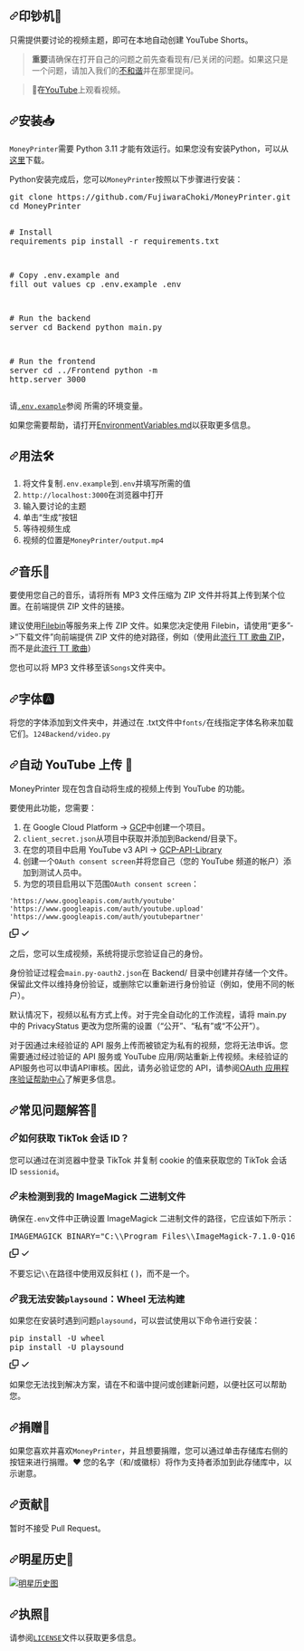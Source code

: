 <div class="Box-sc-g0xbh4-0 bJMeLZ js-snippet-clipboard-copy-unpositioned" data-hpc="true"><article class="markdown-body entry-content container-lg" itemprop="text"><h1 tabindex="-1" dir="auto"><a id="user-content-moneyprinter-" class="anchor" aria-hidden="true" tabindex="-1" href="#moneyprinter-"><svg class="octicon octicon-link" viewBox="0 0 16 16" version="1.1" width="16" height="16" aria-hidden="true"><path d="m7.775 3.275 1.25-1.25a3.5 3.5 0 1 1 4.95 4.95l-2.5 2.5a3.5 3.5 0 0 1-4.95 0 .751.751 0 0 1 .018-1.042.751.751 0 0 1 1.042-.018 1.998 1.998 0 0 0 2.83 0l2.5-2.5a2.002 2.002 0 0 0-2.83-2.83l-1.25 1.25a.751.751 0 0 1-1.042-.018.751.751 0 0 1-.018-1.042Zm-4.69 9.64a1.998 1.998 0 0 0 2.83 0l1.25-1.25a.751.751 0 0 1 1.042.018.751.751 0 0 1 .018 1.042l-1.25 1.25a3.5 3.5 0 1 1-4.95-4.95l2.5-2.5a3.5 3.5 0 0 1 4.95 0 .751.751 0 0 1-.018 1.042.751.751 0 0 1-1.042.018 1.998 1.998 0 0 0-2.83 0l-2.5 2.5a1.998 1.998 0 0 0 0 2.83Z"></path></svg></a><font style="vertical-align: inherit;"><font style="vertical-align: inherit;">印钞机💸</font></font></h1>
<p dir="auto"><font style="vertical-align: inherit;"><font style="vertical-align: inherit;">只需提供要讨论的视频主题，即可在本地自动创建 YouTube Shorts。</font></font></p>
<blockquote>
<p dir="auto"><strong><font style="vertical-align: inherit;"><font style="vertical-align: inherit;">重要</font></font></strong><font style="vertical-align: inherit;"><font style="vertical-align: inherit;">请确保在打开自己的问题之前先查看现有/已关闭的问题。</font><font style="vertical-align: inherit;">如果这只是一个问题，请加入我们的</font></font><a href="https://dsc.gg/fuji-community" rel="nofollow"><font style="vertical-align: inherit;"><font style="vertical-align: inherit;">不和谐</font></font></a><font style="vertical-align: inherit;"><font style="vertical-align: inherit;">并在那里提问。</font></font></p>
</blockquote>
<blockquote>
<p dir="auto"><strong><font style="vertical-align: inherit;"><font style="vertical-align: inherit;">🎥在</font></font></strong><font style="vertical-align: inherit;"></font><a href="https://youtu.be/mkZsaDA2JnA?si=pNne3MnluRVkWQbE" rel="nofollow"><font style="vertical-align: inherit;"><font style="vertical-align: inherit;">YouTube</font></font></a><font style="vertical-align: inherit;"><font style="vertical-align: inherit;">上观看视频</font><font style="vertical-align: inherit;">。</font></font></p>
</blockquote>
<h2 tabindex="-1" dir="auto"><a id="user-content-installation-" class="anchor" aria-hidden="true" tabindex="-1" href="#installation-"><svg class="octicon octicon-link" viewBox="0 0 16 16" version="1.1" width="16" height="16" aria-hidden="true"><path d="m7.775 3.275 1.25-1.25a3.5 3.5 0 1 1 4.95 4.95l-2.5 2.5a3.5 3.5 0 0 1-4.95 0 .751.751 0 0 1 .018-1.042.751.751 0 0 1 1.042-.018 1.998 1.998 0 0 0 2.83 0l2.5-2.5a2.002 2.002 0 0 0-2.83-2.83l-1.25 1.25a.751.751 0 0 1-1.042-.018.751.751 0 0 1-.018-1.042Zm-4.69 9.64a1.998 1.998 0 0 0 2.83 0l1.25-1.25a.751.751 0 0 1 1.042.018.751.751 0 0 1 .018 1.042l-1.25 1.25a3.5 3.5 0 1 1-4.95-4.95l2.5-2.5a3.5 3.5 0 0 1 4.95 0 .751.751 0 0 1-.018 1.042.751.751 0 0 1-1.042.018 1.998 1.998 0 0 0-2.83 0l-2.5 2.5a1.998 1.998 0 0 0 0 2.83Z"></path></svg></a><font style="vertical-align: inherit;"><font style="vertical-align: inherit;">安装📥</font></font></h2>
<p dir="auto"><code>MoneyPrinter</code><font style="vertical-align: inherit;"><font style="vertical-align: inherit;">需要 Python 3.11 才能有效运行。</font><font style="vertical-align: inherit;">如果您没有安装Python，可以从</font></font><a href="https://www.python.org/downloads/" rel="nofollow"><font style="vertical-align: inherit;"><font style="vertical-align: inherit;">这里</font></font></a><font style="vertical-align: inherit;"><font style="vertical-align: inherit;">下载。</font></font></p>
<p dir="auto"><font style="vertical-align: inherit;"><font style="vertical-align: inherit;">Python安装完成后，您可以</font></font><code>MoneyPrinter</code><font style="vertical-align: inherit;"><font style="vertical-align: inherit;">按照以下步骤进行安装：</font></font></p>
<div class="highlight highlight-source-shell notranslate position-relative overflow-auto" dir="auto"><pre>git clone https://github.com/FujiwaraChoki/MoneyPrinter.git
<span class="pl-c1">cd</span> MoneyPrinter

<span class="pl-c"><span class="pl-c">#</span> Install requirements</span>
pip install -r requirements.txt

<span class="pl-c"><span class="pl-c">#</span> Copy .env.example and fill out values</span>
cp .env.example .env

<span class="pl-c"><span class="pl-c">#</span> Run the backend server</span>
<span class="pl-c1">cd</span> Backend
python main.py

<span class="pl-c"><span class="pl-c">#</span> Run the frontend server</span>
<span class="pl-c1">cd</span> ../Frontend
python -m http.server 3000</pre><div class="zeroclipboard-container">
 
  </div></div>
<p dir="auto"><font style="vertical-align: inherit;"><font style="vertical-align: inherit;">请</font></font><a href="/FujiwaraChoki/MoneyPrinter/blob/main/.env.example"><code>.env.example</code></a><font style="vertical-align: inherit;"><font style="vertical-align: inherit;">参阅 所需的环境变量。</font></font></p>
<p dir="auto"><font style="vertical-align: inherit;"><font style="vertical-align: inherit;">如果您需要帮助，请打开</font></font><a href="/FujiwaraChoki/MoneyPrinter/blob/main/EnvironmentVariables.md"><font style="vertical-align: inherit;"><font style="vertical-align: inherit;">EnvironmentVariables.md</font></font></a><font style="vertical-align: inherit;"><font style="vertical-align: inherit;">以获取更多信息。</font></font></p>
<h2 tabindex="-1" dir="auto"><a id="user-content-usage-️" class="anchor" aria-hidden="true" tabindex="-1" href="#usage-️"><svg class="octicon octicon-link" viewBox="0 0 16 16" version="1.1" width="16" height="16" aria-hidden="true"><path d="m7.775 3.275 1.25-1.25a3.5 3.5 0 1 1 4.95 4.95l-2.5 2.5a3.5 3.5 0 0 1-4.95 0 .751.751 0 0 1 .018-1.042.751.751 0 0 1 1.042-.018 1.998 1.998 0 0 0 2.83 0l2.5-2.5a2.002 2.002 0 0 0-2.83-2.83l-1.25 1.25a.751.751 0 0 1-1.042-.018.751.751 0 0 1-.018-1.042Zm-4.69 9.64a1.998 1.998 0 0 0 2.83 0l1.25-1.25a.751.751 0 0 1 1.042.018.751.751 0 0 1 .018 1.042l-1.25 1.25a3.5 3.5 0 1 1-4.95-4.95l2.5-2.5a3.5 3.5 0 0 1 4.95 0 .751.751 0 0 1-.018 1.042.751.751 0 0 1-1.042.018 1.998 1.998 0 0 0-2.83 0l-2.5 2.5a1.998 1.998 0 0 0 0 2.83Z"></path></svg></a><font style="vertical-align: inherit;"><font style="vertical-align: inherit;">用法🛠️</font></font></h2>
<ol dir="auto">
<li><font style="vertical-align: inherit;"><font style="vertical-align: inherit;">将文件复制</font></font><code>.env.example</code><font style="vertical-align: inherit;"><font style="vertical-align: inherit;">到</font></font><code>.env</code><font style="vertical-align: inherit;"><font style="vertical-align: inherit;">并填写所需的值</font></font></li>
<li><font style="vertical-align: inherit;"></font><code>http://localhost:3000</code><font style="vertical-align: inherit;"><font style="vertical-align: inherit;">在浏览器中</font><font style="vertical-align: inherit;">打开</font></font></li>
<li><font style="vertical-align: inherit;"><font style="vertical-align: inherit;">输入要讨论的主题</font></font></li>
<li><font style="vertical-align: inherit;"><font style="vertical-align: inherit;">单击“生成”按钮</font></font></li>
<li><font style="vertical-align: inherit;"><font style="vertical-align: inherit;">等待视频生成</font></font></li>
<li><font style="vertical-align: inherit;"><font style="vertical-align: inherit;">视频的位置是</font></font><code>MoneyPrinter/output.mp4</code></li>
</ol>
<h2 tabindex="-1" dir="auto"><a id="user-content-music-" class="anchor" aria-hidden="true" tabindex="-1" href="#music-"><svg class="octicon octicon-link" viewBox="0 0 16 16" version="1.1" width="16" height="16" aria-hidden="true"><path d="m7.775 3.275 1.25-1.25a3.5 3.5 0 1 1 4.95 4.95l-2.5 2.5a3.5 3.5 0 0 1-4.95 0 .751.751 0 0 1 .018-1.042.751.751 0 0 1 1.042-.018 1.998 1.998 0 0 0 2.83 0l2.5-2.5a2.002 2.002 0 0 0-2.83-2.83l-1.25 1.25a.751.751 0 0 1-1.042-.018.751.751 0 0 1-.018-1.042Zm-4.69 9.64a1.998 1.998 0 0 0 2.83 0l1.25-1.25a.751.751 0 0 1 1.042.018.751.751 0 0 1 .018 1.042l-1.25 1.25a3.5 3.5 0 1 1-4.95-4.95l2.5-2.5a3.5 3.5 0 0 1 4.95 0 .751.751 0 0 1-.018 1.042.751.751 0 0 1-1.042.018 1.998 1.998 0 0 0-2.83 0l-2.5 2.5a1.998 1.998 0 0 0 0 2.83Z"></path></svg></a><font style="vertical-align: inherit;"><font style="vertical-align: inherit;">音乐🎵</font></font></h2>
<p dir="auto"><font style="vertical-align: inherit;"><font style="vertical-align: inherit;">要使用您自己的音乐，请将所有 MP3 文件压缩为 ZIP 文件并将其上传到某个位置。</font><font style="vertical-align: inherit;">在前端提供 ZIP 文件的链接。</font></font></p>
<p dir="auto"><font style="vertical-align: inherit;"><font style="vertical-align: inherit;">建议使用</font></font><a href="https://filebin.net" rel="nofollow"><font style="vertical-align: inherit;"><font style="vertical-align: inherit;">Filebin</font></font></a><font style="vertical-align: inherit;"><font style="vertical-align: inherit;">等服务来上传 ZIP 文件。</font><font style="vertical-align: inherit;">如果您决定使用 Filebin，请使用“更多”-&gt;“下载文件”向前端提供 ZIP 文件的绝对路径，例如（使用此</font></font><a href="https://filebin.net/klylrens0uk2pnrg/drive-download-20240209T180019Z-001.zip" rel="nofollow"><font style="vertical-align: inherit;"><font style="vertical-align: inherit;">流行 TT 歌曲 ZIP</font></font></a><font style="vertical-align: inherit;"><font style="vertical-align: inherit;">，而不是此</font></font><a href="https://filebin.net/2avx134kdibc4c3q" rel="nofollow"><font style="vertical-align: inherit;"><font style="vertical-align: inherit;">流行 TT 歌曲</font></font></a><font style="vertical-align: inherit;"><font style="vertical-align: inherit;">）</font></font></p>
<p dir="auto"><font style="vertical-align: inherit;"><font style="vertical-align: inherit;">您也可以将 MP3 文件移至该</font></font><code>Songs</code><font style="vertical-align: inherit;"><font style="vertical-align: inherit;">文件夹中。</font></font></p>
<h2 tabindex="-1" dir="auto"><a id="user-content-fonts-🅰" class="anchor" aria-hidden="true" tabindex="-1" href="#fonts-🅰"><svg class="octicon octicon-link" viewBox="0 0 16 16" version="1.1" width="16" height="16" aria-hidden="true"><path d="m7.775 3.275 1.25-1.25a3.5 3.5 0 1 1 4.95 4.95l-2.5 2.5a3.5 3.5 0 0 1-4.95 0 .751.751 0 0 1 .018-1.042.751.751 0 0 1 1.042-.018 1.998 1.998 0 0 0 2.83 0l2.5-2.5a2.002 2.002 0 0 0-2.83-2.83l-1.25 1.25a.751.751 0 0 1-1.042-.018.751.751 0 0 1-.018-1.042Zm-4.69 9.64a1.998 1.998 0 0 0 2.83 0l1.25-1.25a.751.751 0 0 1 1.042.018.751.751 0 0 1 .018 1.042l-1.25 1.25a3.5 3.5 0 1 1-4.95-4.95l2.5-2.5a3.5 3.5 0 0 1 4.95 0 .751.751 0 0 1-.018 1.042.751.751 0 0 1-1.042.018 1.998 1.998 0 0 0-2.83 0l-2.5 2.5a1.998 1.998 0 0 0 0 2.83Z"></path></svg></a><font style="vertical-align: inherit;"><font style="vertical-align: inherit;">字体🅰</font></font></h2>
<p dir="auto"><font style="vertical-align: inherit;"><font style="vertical-align: inherit;">将您的字体添加到文件夹中，并通过在 .txt</font><font style="vertical-align: inherit;">文件中</font></font><code>fonts/</code><font style="vertical-align: inherit;"><font style="vertical-align: inherit;">在线指定字体名称来加载它们</font><font style="vertical-align: inherit;">。</font></font><code>124</code><font style="vertical-align: inherit;"></font><code>Backend/video.py</code><font style="vertical-align: inherit;"></font></p>
<h2 tabindex="-1" dir="auto"><a id="user-content-automatic-youtube-uploading-" class="anchor" aria-hidden="true" tabindex="-1" href="#automatic-youtube-uploading-"><svg class="octicon octicon-link" viewBox="0 0 16 16" version="1.1" width="16" height="16" aria-hidden="true"><path d="m7.775 3.275 1.25-1.25a3.5 3.5 0 1 1 4.95 4.95l-2.5 2.5a3.5 3.5 0 0 1-4.95 0 .751.751 0 0 1 .018-1.042.751.751 0 0 1 1.042-.018 1.998 1.998 0 0 0 2.83 0l2.5-2.5a2.002 2.002 0 0 0-2.83-2.83l-1.25 1.25a.751.751 0 0 1-1.042-.018.751.751 0 0 1-.018-1.042Zm-4.69 9.64a1.998 1.998 0 0 0 2.83 0l1.25-1.25a.751.751 0 0 1 1.042.018.751.751 0 0 1 .018 1.042l-1.25 1.25a3.5 3.5 0 1 1-4.95-4.95l2.5-2.5a3.5 3.5 0 0 1 4.95 0 .751.751 0 0 1-.018 1.042.751.751 0 0 1-1.042.018 1.998 1.998 0 0 0-2.83 0l-2.5 2.5a1.998 1.998 0 0 0 0 2.83Z"></path></svg></a><font style="vertical-align: inherit;"><font style="vertical-align: inherit;">自动 YouTube 上传 🎥</font></font></h2>
<p dir="auto"><font style="vertical-align: inherit;"><font style="vertical-align: inherit;">MoneyPrinter 现在包含自动将生成的视频上传到 YouTube 的功能。</font></font></p>
<p dir="auto"><font style="vertical-align: inherit;"><font style="vertical-align: inherit;">要使用此功能，您需要：</font></font></p>
<ol dir="auto">
<li><font style="vertical-align: inherit;"><font style="vertical-align: inherit;">在 Google Cloud Platform -&gt; </font></font><a href="https://console.cloud.google.com/" rel="nofollow"><font style="vertical-align: inherit;"><font style="vertical-align: inherit;">GCP</font></font></a><font style="vertical-align: inherit;"><font style="vertical-align: inherit;">中创建一个项目。</font></font></li>
<li><font style="vertical-align: inherit;"></font><code>client_secret.json</code><font style="vertical-align: inherit;"><font style="vertical-align: inherit;">从项目中</font><font style="vertical-align: inherit;">获取并添加到Backend/目录下。</font></font></li>
<li><font style="vertical-align: inherit;"><font style="vertical-align: inherit;">在您的项目中启用 YouTube v3 API -&gt; </font></font><a href="https://console.cloud.google.com/apis/library/youtube.googleapis.com" rel="nofollow"><font style="vertical-align: inherit;"><font style="vertical-align: inherit;">GCP-API-Library</font></font></a></li>
<li><font style="vertical-align: inherit;"><font style="vertical-align: inherit;">创建一个</font></font><code>OAuth consent screen</code><font style="vertical-align: inherit;"><font style="vertical-align: inherit;">并将您自己（您的 YouTube 频道的帐户）添加到测试人员中。</font></font></li>
<li><font style="vertical-align: inherit;"><font style="vertical-align: inherit;">为您的项目启用以下范围</font></font><code>OAuth consent screen</code><font style="vertical-align: inherit;"><font style="vertical-align: inherit;">：</font></font></li>
</ol>
<div class="snippet-clipboard-content notranslate position-relative overflow-auto"><pre class="notranslate"><code>'https://www.googleapis.com/auth/youtube'
'https://www.googleapis.com/auth/youtube.upload'
'https://www.googleapis.com/auth/youtubepartner'
</code></pre><div class="zeroclipboard-container">
    <clipboard-copy aria-label="Copy" class="ClipboardButton btn btn-invisible js-clipboard-copy m-2 p-0 tooltipped-no-delay d-flex flex-justify-center flex-items-center" data-copy-feedback="Copied!" data-tooltip-direction="w" value="'https://www.googleapis.com/auth/youtube'
'https://www.googleapis.com/auth/youtube.upload'
'https://www.googleapis.com/auth/youtubepartner'" tabindex="0" role="button">
      <svg aria-hidden="true" height="16" viewBox="0 0 16 16" version="1.1" width="16" data-view-component="true" class="octicon octicon-copy js-clipboard-copy-icon">
    <path d="M0 6.75C0 5.784.784 5 1.75 5h1.5a.75.75 0 0 1 0 1.5h-1.5a.25.25 0 0 0-.25.25v7.5c0 .138.112.25.25.25h7.5a.25.25 0 0 0 .25-.25v-1.5a.75.75 0 0 1 1.5 0v1.5A1.75 1.75 0 0 1 9.25 16h-7.5A1.75 1.75 0 0 1 0 14.25Z"></path><path d="M5 1.75C5 .784 5.784 0 6.75 0h7.5C15.216 0 16 .784 16 1.75v7.5A1.75 1.75 0 0 1 14.25 11h-7.5A1.75 1.75 0 0 1 5 9.25Zm1.75-.25a.25.25 0 0 0-.25.25v7.5c0 .138.112.25.25.25h7.5a.25.25 0 0 0 .25-.25v-7.5a.25.25 0 0 0-.25-.25Z"></path>
</svg>
      <svg aria-hidden="true" height="16" viewBox="0 0 16 16" version="1.1" width="16" data-view-component="true" class="octicon octicon-check js-clipboard-check-icon color-fg-success d-none">
    <path d="M13.78 4.22a.75.75 0 0 1 0 1.06l-7.25 7.25a.75.75 0 0 1-1.06 0L2.22 9.28a.751.751 0 0 1 .018-1.042.751.751 0 0 1 1.042-.018L6 10.94l6.72-6.72a.75.75 0 0 1 1.06 0Z"></path>
</svg>
    </clipboard-copy>
  </div></div>
<p dir="auto"><font style="vertical-align: inherit;"><font style="vertical-align: inherit;">之后，您可以生成视频，系统将提示您验证自己的身份。</font></font></p>
<p dir="auto"><font style="vertical-align: inherit;"><font style="vertical-align: inherit;">身份验证过程会</font></font><code>main.py-oauth2.json</code><font style="vertical-align: inherit;"><font style="vertical-align: inherit;">在 Backend/ 目录中创建并存储一个文件。</font><font style="vertical-align: inherit;">保留此文件以维持身份验证，或删除它以重新进行身份验证（例如，使用不同的帐户）。</font></font></p>
<p dir="auto"><font style="vertical-align: inherit;"><font style="vertical-align: inherit;">默认情况下，视频以私有方式上传。</font><font style="vertical-align: inherit;">对于完全自动化的工作流程，请将 main.py 中的 PrivacyStatus 更改为您所需的设置（“公开”、“私有”或“不公开”）。</font></font></p>
<p dir="auto"><font style="vertical-align: inherit;"><font style="vertical-align: inherit;">对于因通过未经验证的 API 服务上传而被锁定为私有的视频，您将无法申诉。</font><font style="vertical-align: inherit;">您需要通过经过验证的 API 服务或 YouTube 应用/网站重新上传视频。</font><font style="vertical-align: inherit;">未经验证的API服务也可以申请API审核。</font><font style="vertical-align: inherit;">因此，请务必验证您的 API，请参阅</font></font><a href="https://support.google.com/cloud/answer/13463073" rel="nofollow"><font style="vertical-align: inherit;"><font style="vertical-align: inherit;">OAuth 应用程序验证帮助中心</font></font></a><font style="vertical-align: inherit;"><font style="vertical-align: inherit;">了解更多信息。</font></font></p>
<h2 tabindex="-1" dir="auto"><a id="user-content-faq-" class="anchor" aria-hidden="true" tabindex="-1" href="#faq-"><svg class="octicon octicon-link" viewBox="0 0 16 16" version="1.1" width="16" height="16" aria-hidden="true"><path d="m7.775 3.275 1.25-1.25a3.5 3.5 0 1 1 4.95 4.95l-2.5 2.5a3.5 3.5 0 0 1-4.95 0 .751.751 0 0 1 .018-1.042.751.751 0 0 1 1.042-.018 1.998 1.998 0 0 0 2.83 0l2.5-2.5a2.002 2.002 0 0 0-2.83-2.83l-1.25 1.25a.751.751 0 0 1-1.042-.018.751.751 0 0 1-.018-1.042Zm-4.69 9.64a1.998 1.998 0 0 0 2.83 0l1.25-1.25a.751.751 0 0 1 1.042.018.751.751 0 0 1 .018 1.042l-1.25 1.25a3.5 3.5 0 1 1-4.95-4.95l2.5-2.5a3.5 3.5 0 0 1 4.95 0 .751.751 0 0 1-.018 1.042.751.751 0 0 1-1.042.018 1.998 1.998 0 0 0-2.83 0l-2.5 2.5a1.998 1.998 0 0 0 0 2.83Z"></path></svg></a><font style="vertical-align: inherit;"><font style="vertical-align: inherit;">常见问题解答🤔</font></font></h2>
<h3 tabindex="-1" dir="auto"><a id="user-content-how-do-i-get-the-tiktok-session-id" class="anchor" aria-hidden="true" tabindex="-1" href="#how-do-i-get-the-tiktok-session-id"><svg class="octicon octicon-link" viewBox="0 0 16 16" version="1.1" width="16" height="16" aria-hidden="true"><path d="m7.775 3.275 1.25-1.25a3.5 3.5 0 1 1 4.95 4.95l-2.5 2.5a3.5 3.5 0 0 1-4.95 0 .751.751 0 0 1 .018-1.042.751.751 0 0 1 1.042-.018 1.998 1.998 0 0 0 2.83 0l2.5-2.5a2.002 2.002 0 0 0-2.83-2.83l-1.25 1.25a.751.751 0 0 1-1.042-.018.751.751 0 0 1-.018-1.042Zm-4.69 9.64a1.998 1.998 0 0 0 2.83 0l1.25-1.25a.751.751 0 0 1 1.042.018.751.751 0 0 1 .018 1.042l-1.25 1.25a3.5 3.5 0 1 1-4.95-4.95l2.5-2.5a3.5 3.5 0 0 1 4.95 0 .751.751 0 0 1-.018 1.042.751.751 0 0 1-1.042.018 1.998 1.998 0 0 0-2.83 0l-2.5 2.5a1.998 1.998 0 0 0 0 2.83Z"></path></svg></a><font style="vertical-align: inherit;"><font style="vertical-align: inherit;">如何获取 TikTok 会话 ID？</font></font></h3>
<p dir="auto"><font style="vertical-align: inherit;"><font style="vertical-align: inherit;">您可以通过在浏览器中登录 TikTok 并复制 cookie 的值来获取您的 TikTok 会话 ID </font></font><code>sessionid</code><font style="vertical-align: inherit;"><font style="vertical-align: inherit;">。</font></font></p>
<h3 tabindex="-1" dir="auto"><a id="user-content-my-imagemagick-binary-is-not-being-detected" class="anchor" aria-hidden="true" tabindex="-1" href="#my-imagemagick-binary-is-not-being-detected"><svg class="octicon octicon-link" viewBox="0 0 16 16" version="1.1" width="16" height="16" aria-hidden="true"><path d="m7.775 3.275 1.25-1.25a3.5 3.5 0 1 1 4.95 4.95l-2.5 2.5a3.5 3.5 0 0 1-4.95 0 .751.751 0 0 1 .018-1.042.751.751 0 0 1 1.042-.018 1.998 1.998 0 0 0 2.83 0l2.5-2.5a2.002 2.002 0 0 0-2.83-2.83l-1.25 1.25a.751.751 0 0 1-1.042-.018.751.751 0 0 1-.018-1.042Zm-4.69 9.64a1.998 1.998 0 0 0 2.83 0l1.25-1.25a.751.751 0 0 1 1.042.018.751.751 0 0 1 .018 1.042l-1.25 1.25a3.5 3.5 0 1 1-4.95-4.95l2.5-2.5a3.5 3.5 0 0 1 4.95 0 .751.751 0 0 1-.018 1.042.751.751 0 0 1-1.042.018 1.998 1.998 0 0 0-2.83 0l-2.5 2.5a1.998 1.998 0 0 0 0 2.83Z"></path></svg></a><font style="vertical-align: inherit;"><font style="vertical-align: inherit;">未检测到我的 ImageMagick 二进制文件</font></font></h3>
<p dir="auto"><font style="vertical-align: inherit;"><font style="vertical-align: inherit;">确保在</font></font><code>.env</code><font style="vertical-align: inherit;"><font style="vertical-align: inherit;">文件中正确设置 ImageMagick 二进制文件的路径，它应该如下所示：</font></font></p>
<div class="highlight highlight-source-dotenv notranslate position-relative overflow-auto" dir="auto"><pre><span class="pl-v">IMAGEMAGICK_BINARY</span><span class="pl-k">=</span><span class="pl-s"><span class="pl-pds">"</span>C:\\Program Files\\ImageMagick-7.1.0-Q16\\magick.exe<span class="pl-pds">"</span></span></pre><div class="zeroclipboard-container">
    <clipboard-copy aria-label="Copy" class="ClipboardButton btn btn-invisible js-clipboard-copy m-2 p-0 tooltipped-no-delay d-flex flex-justify-center flex-items-center" data-copy-feedback="Copied!" data-tooltip-direction="w" value="IMAGEMAGICK_BINARY=&quot;C:\\Program Files\\ImageMagick-7.1.0-Q16\\magick.exe&quot;" tabindex="0" role="button">
      <svg aria-hidden="true" height="16" viewBox="0 0 16 16" version="1.1" width="16" data-view-component="true" class="octicon octicon-copy js-clipboard-copy-icon">
    <path d="M0 6.75C0 5.784.784 5 1.75 5h1.5a.75.75 0 0 1 0 1.5h-1.5a.25.25 0 0 0-.25.25v7.5c0 .138.112.25.25.25h7.5a.25.25 0 0 0 .25-.25v-1.5a.75.75 0 0 1 1.5 0v1.5A1.75 1.75 0 0 1 9.25 16h-7.5A1.75 1.75 0 0 1 0 14.25Z"></path><path d="M5 1.75C5 .784 5.784 0 6.75 0h7.5C15.216 0 16 .784 16 1.75v7.5A1.75 1.75 0 0 1 14.25 11h-7.5A1.75 1.75 0 0 1 5 9.25Zm1.75-.25a.25.25 0 0 0-.25.25v7.5c0 .138.112.25.25.25h7.5a.25.25 0 0 0 .25-.25v-7.5a.25.25 0 0 0-.25-.25Z"></path>
</svg>
      <svg aria-hidden="true" height="16" viewBox="0 0 16 16" version="1.1" width="16" data-view-component="true" class="octicon octicon-check js-clipboard-check-icon color-fg-success d-none">
    <path d="M13.78 4.22a.75.75 0 0 1 0 1.06l-7.25 7.25a.75.75 0 0 1-1.06 0L2.22 9.28a.751.751 0 0 1 .018-1.042.751.751 0 0 1 1.042-.018L6 10.94l6.72-6.72a.75.75 0 0 1 1.06 0Z"></path>
</svg>
    </clipboard-copy>
  </div></div>
<p dir="auto"><font style="vertical-align: inherit;"><font style="vertical-align: inherit;">不要忘记</font></font><code>\\</code><font style="vertical-align: inherit;"><font style="vertical-align: inherit;">在路径中使用双反斜杠 ( )，而不是一个。</font></font></p>
<h3 tabindex="-1" dir="auto"><a id="user-content-i-cant-install-playsound-wheel-failed-to-build" class="anchor" aria-hidden="true" tabindex="-1" href="#i-cant-install-playsound-wheel-failed-to-build"><svg class="octicon octicon-link" viewBox="0 0 16 16" version="1.1" width="16" height="16" aria-hidden="true"><path d="m7.775 3.275 1.25-1.25a3.5 3.5 0 1 1 4.95 4.95l-2.5 2.5a3.5 3.5 0 0 1-4.95 0 .751.751 0 0 1 .018-1.042.751.751 0 0 1 1.042-.018 1.998 1.998 0 0 0 2.83 0l2.5-2.5a2.002 2.002 0 0 0-2.83-2.83l-1.25 1.25a.751.751 0 0 1-1.042-.018.751.751 0 0 1-.018-1.042Zm-4.69 9.64a1.998 1.998 0 0 0 2.83 0l1.25-1.25a.751.751 0 0 1 1.042.018.751.751 0 0 1 .018 1.042l-1.25 1.25a3.5 3.5 0 1 1-4.95-4.95l2.5-2.5a3.5 3.5 0 0 1 4.95 0 .751.751 0 0 1-.018 1.042.751.751 0 0 1-1.042.018 1.998 1.998 0 0 0-2.83 0l-2.5 2.5a1.998 1.998 0 0 0 0 2.83Z"></path></svg></a><font style="vertical-align: inherit;"><font style="vertical-align: inherit;">我无法安装</font></font><code>playsound</code><font style="vertical-align: inherit;"><font style="vertical-align: inherit;">：Wheel 无法构建</font></font></h3>
<p dir="auto"><font style="vertical-align: inherit;"><font style="vertical-align: inherit;">如果您在安装时遇到问题</font></font><code>playsound</code><font style="vertical-align: inherit;"><font style="vertical-align: inherit;">，可以尝试使用以下命令进行安装：</font></font></p>
<div class="highlight highlight-source-shell notranslate position-relative overflow-auto" dir="auto"><pre>pip install -U wheel
pip install -U playsound</pre><div class="zeroclipboard-container">
    <clipboard-copy aria-label="Copy" class="ClipboardButton btn btn-invisible js-clipboard-copy m-2 p-0 tooltipped-no-delay d-flex flex-justify-center flex-items-center" data-copy-feedback="Copied!" data-tooltip-direction="w" value="pip install -U wheel
pip install -U playsound" tabindex="0" role="button">
      <svg aria-hidden="true" height="16" viewBox="0 0 16 16" version="1.1" width="16" data-view-component="true" class="octicon octicon-copy js-clipboard-copy-icon">
    <path d="M0 6.75C0 5.784.784 5 1.75 5h1.5a.75.75 0 0 1 0 1.5h-1.5a.25.25 0 0 0-.25.25v7.5c0 .138.112.25.25.25h7.5a.25.25 0 0 0 .25-.25v-1.5a.75.75 0 0 1 1.5 0v1.5A1.75 1.75 0 0 1 9.25 16h-7.5A1.75 1.75 0 0 1 0 14.25Z"></path><path d="M5 1.75C5 .784 5.784 0 6.75 0h7.5C15.216 0 16 .784 16 1.75v7.5A1.75 1.75 0 0 1 14.25 11h-7.5A1.75 1.75 0 0 1 5 9.25Zm1.75-.25a.25.25 0 0 0-.25.25v7.5c0 .138.112.25.25.25h7.5a.25.25 0 0 0 .25-.25v-7.5a.25.25 0 0 0-.25-.25Z"></path>
</svg>
      <svg aria-hidden="true" height="16" viewBox="0 0 16 16" version="1.1" width="16" data-view-component="true" class="octicon octicon-check js-clipboard-check-icon color-fg-success d-none">
    <path d="M13.78 4.22a.75.75 0 0 1 0 1.06l-7.25 7.25a.75.75 0 0 1-1.06 0L2.22 9.28a.751.751 0 0 1 .018-1.042.751.751 0 0 1 1.042-.018L6 10.94l6.72-6.72a.75.75 0 0 1 1.06 0Z"></path>
</svg>
    </clipboard-copy>
  </div></div>
<p dir="auto"><font style="vertical-align: inherit;"><font style="vertical-align: inherit;">如果您无法找到解决方案，请在不和谐中提问或创建新问题，以便社区可以帮助您。</font></font></p>
<h2 tabindex="-1" dir="auto"><a id="user-content-donate-" class="anchor" aria-hidden="true" tabindex="-1" href="#donate-"><svg class="octicon octicon-link" viewBox="0 0 16 16" version="1.1" width="16" height="16" aria-hidden="true"><path d="m7.775 3.275 1.25-1.25a3.5 3.5 0 1 1 4.95 4.95l-2.5 2.5a3.5 3.5 0 0 1-4.95 0 .751.751 0 0 1 .018-1.042.751.751 0 0 1 1.042-.018 1.998 1.998 0 0 0 2.83 0l2.5-2.5a2.002 2.002 0 0 0-2.83-2.83l-1.25 1.25a.751.751 0 0 1-1.042-.018.751.751 0 0 1-.018-1.042Zm-4.69 9.64a1.998 1.998 0 0 0 2.83 0l1.25-1.25a.751.751 0 0 1 1.042.018.751.751 0 0 1 .018 1.042l-1.25 1.25a3.5 3.5 0 1 1-4.95-4.95l2.5-2.5a3.5 3.5 0 0 1 4.95 0 .751.751 0 0 1-.018 1.042.751.751 0 0 1-1.042.018 1.998 1.998 0 0 0-2.83 0l-2.5 2.5a1.998 1.998 0 0 0 0 2.83Z"></path></svg></a><font style="vertical-align: inherit;"><font style="vertical-align: inherit;">捐赠🎁</font></font></h2>
<p dir="auto"><font style="vertical-align: inherit;"><font style="vertical-align: inherit;">如果您喜欢并喜欢</font></font><code>MoneyPrinter</code><font style="vertical-align: inherit;"><font style="vertical-align: inherit;">，并且想要捐赠，您可以通过单击存储库右侧的按钮来进行捐赠。</font><font style="vertical-align: inherit;">❤️ 您的名字（和/或徽标）将作为支持者添加到此存储库中，以示谢意。</font></font></p>
<h2 tabindex="-1" dir="auto"><a id="user-content-contributing-" class="anchor" aria-hidden="true" tabindex="-1" href="#contributing-"><svg class="octicon octicon-link" viewBox="0 0 16 16" version="1.1" width="16" height="16" aria-hidden="true"><path d="m7.775 3.275 1.25-1.25a3.5 3.5 0 1 1 4.95 4.95l-2.5 2.5a3.5 3.5 0 0 1-4.95 0 .751.751 0 0 1 .018-1.042.751.751 0 0 1 1.042-.018 1.998 1.998 0 0 0 2.83 0l2.5-2.5a2.002 2.002 0 0 0-2.83-2.83l-1.25 1.25a.751.751 0 0 1-1.042-.018.751.751 0 0 1-.018-1.042Zm-4.69 9.64a1.998 1.998 0 0 0 2.83 0l1.25-1.25a.751.751 0 0 1 1.042.018.751.751 0 0 1 .018 1.042l-1.25 1.25a3.5 3.5 0 1 1-4.95-4.95l2.5-2.5a3.5 3.5 0 0 1 4.95 0 .751.751 0 0 1-.018 1.042.751.751 0 0 1-1.042.018 1.998 1.998 0 0 0-2.83 0l-2.5 2.5a1.998 1.998 0 0 0 0 2.83Z"></path></svg></a><font style="vertical-align: inherit;"><font style="vertical-align: inherit;">贡献🤝</font></font></h2>
<p dir="auto"><font style="vertical-align: inherit;"><font style="vertical-align: inherit;">暂时不接受 Pull Request。</font></font></p>
<h2 tabindex="-1" dir="auto"><a id="user-content-star-history-" class="anchor" aria-hidden="true" tabindex="-1" href="#star-history-"><svg class="octicon octicon-link" viewBox="0 0 16 16" version="1.1" width="16" height="16" aria-hidden="true"><path d="m7.775 3.275 1.25-1.25a3.5 3.5 0 1 1 4.95 4.95l-2.5 2.5a3.5 3.5 0 0 1-4.95 0 .751.751 0 0 1 .018-1.042.751.751 0 0 1 1.042-.018 1.998 1.998 0 0 0 2.83 0l2.5-2.5a2.002 2.002 0 0 0-2.83-2.83l-1.25 1.25a.751.751 0 0 1-1.042-.018.751.751 0 0 1-.018-1.042Zm-4.69 9.64a1.998 1.998 0 0 0 2.83 0l1.25-1.25a.751.751 0 0 1 1.042.018.751.751 0 0 1 .018 1.042l-1.25 1.25a3.5 3.5 0 1 1-4.95-4.95l2.5-2.5a3.5 3.5 0 0 1 4.95 0 .751.751 0 0 1-.018 1.042.751.751 0 0 1-1.042.018 1.998 1.998 0 0 0-2.83 0l-2.5 2.5a1.998 1.998 0 0 0 0 2.83Z"></path></svg></a><font style="vertical-align: inherit;"><font style="vertical-align: inherit;">明星历史🌟</font></font></h2>
<p dir="auto"><a href="https://star-history.com/#FujiwaraChoki/MoneyPrinter&amp;Date" rel="nofollow"><img src="https://camo.githubusercontent.com/0a1eae2cf19e3fc16cd72dff32e3f99d9390e51d349d973a3b90b46558b0513e/68747470733a2f2f6170692e737461722d686973746f72792e636f6d2f7376673f7265706f733d46756a697761726143686f6b692f4d6f6e65795072696e74657226747970653d44617465" alt="明星历史图" data-canonical-src="https://api.star-history.com/svg?repos=FujiwaraChoki/MoneyPrinter&amp;type=Date" style="max-width: 100%;"></a></p>
<h2 tabindex="-1" dir="auto"><a id="user-content-license-" class="anchor" aria-hidden="true" tabindex="-1" href="#license-"><svg class="octicon octicon-link" viewBox="0 0 16 16" version="1.1" width="16" height="16" aria-hidden="true"><path d="m7.775 3.275 1.25-1.25a3.5 3.5 0 1 1 4.95 4.95l-2.5 2.5a3.5 3.5 0 0 1-4.95 0 .751.751 0 0 1 .018-1.042.751.751 0 0 1 1.042-.018 1.998 1.998 0 0 0 2.83 0l2.5-2.5a2.002 2.002 0 0 0-2.83-2.83l-1.25 1.25a.751.751 0 0 1-1.042-.018.751.751 0 0 1-.018-1.042Zm-4.69 9.64a1.998 1.998 0 0 0 2.83 0l1.25-1.25a.751.751 0 0 1 1.042.018.751.751 0 0 1 .018 1.042l-1.25 1.25a3.5 3.5 0 1 1-4.95-4.95l2.5-2.5a3.5 3.5 0 0 1 4.95 0 .751.751 0 0 1-.018 1.042.751.751 0 0 1-1.042.018 1.998 1.998 0 0 0-2.83 0l-2.5 2.5a1.998 1.998 0 0 0 0 2.83Z"></path></svg></a><font style="vertical-align: inherit;"><font style="vertical-align: inherit;">执照📝</font></font></h2>
<p dir="auto"><font style="vertical-align: inherit;"><font style="vertical-align: inherit;">请参阅</font></font><a href="/FujiwaraChoki/MoneyPrinter/blob/main/LICENSE"><code>LICENSE</code></a><font style="vertical-align: inherit;"><font style="vertical-align: inherit;">文件以获取更多信息。</font></font></p>
</article></div>
